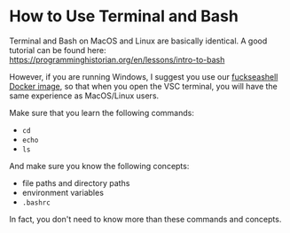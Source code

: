 # How to Use Terminal and Bash

Terminal and Bash on MacOS and Linux are basically identical. A good tutorial
can be found here: https://programminghistorian.org/en/lessons/intro-to-bash

However, if you are running Windows, I suggest you use our [fuckseashell Docker
image](how-to-docker.md), so that when you open the VSC terminal, you will have
the same experience as MacOS/Linux users.

Make sure that you learn the following commands:

* `cd`
* `echo`
* `ls`

And make sure you know the following concepts:

* file paths and directory paths
* environment variables
* `.bashrc`

In fact, you don't need to know more than these commands and concepts.

